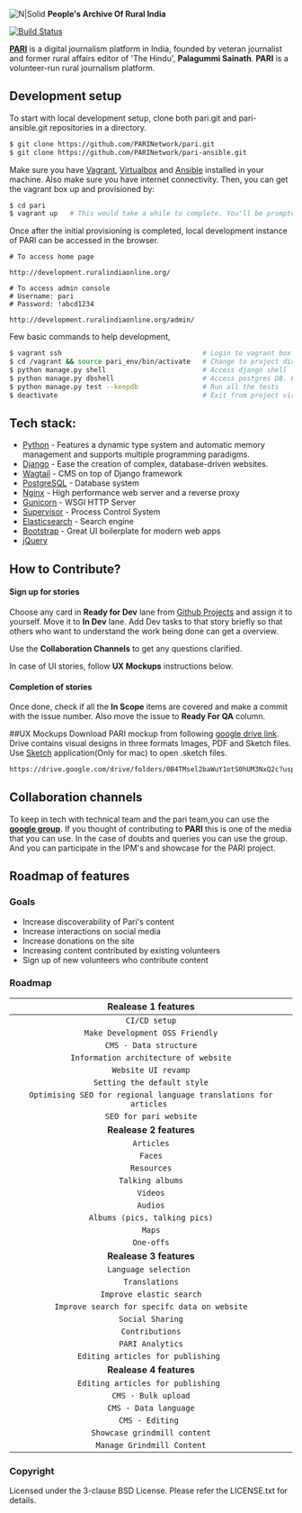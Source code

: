 ![N|Solid](https://ruralindiaonline.org/static/img/logo.png)    **People's Archive Of Rural India**

[![Build Status](https://travis-ci.org/PARINetwork/pari.svg?branch=master)](https://travis-ci.org/PARINetwork/pari)

**[PARI](https://ruralindiaonline.org/)** is a digital journalism platform in India, founded by veteran journalist and former rural affairs editor of 'The Hindu', **Palagummi Sainath**. **PARI** is a volunteer-run rural journalism platform.

## Development setup

To start with local development setup, clone both pari.git and pari-ansible.git repositories in a directory.
```sh
$ git clone https://github.com/PARINetwork/pari.git
$ git clone https://github.com/PARINetwork/pari-ansible.git
```

Make sure you have [Vagrant](https://www.vagrantup.com/downloads.html), [Virtualbox](https://www.virtualbox.org/wiki/Downloads) and [Ansible](http://docs.ansible.com/ansible/intro_installation.html) installed in your machine.
Also make sure you have internet connectivity. Then, you can get the vagrant box up and provisioned by:

```sh
$ cd pari
$ vagrant up   # This would take a while to complete. You'll be prompted for SUDO password of your host machine for the first time.
```

Once after the initial provisioning is completed, local development instance of PARI can be accessed in the browser. 

    # To access home page
    
    http://development.ruralindiaonline.org/
             
    # To access admin console
    # Username: pari
    # Password: !abcd1234
    
    http://development.ruralindiaonline.org/admin/

Few basic commands to help development,

```sh
$ vagrant ssh                                   # Login to vagrant box
$ cd /vagrant && source pari_env/bin/activate   # Change to project directory and activate project virtualenv   
$ python manage.py shell                        # Access django shell
$ python manage.py dbshell                      # Access postgres DB. Password: pari
$ python manage.py test --keepdb                # Run all the tests
$ deactivate                                    # Exit from project virtualenv
```
## Tech stack:

* [Python](https://www.python.org/) - Features a dynamic type system and automatic memory management and supports multiple programming paradigms.
* [Django](https://www.djangoproject.com/) - Ease the creation of complex, database-driven websites.
* [Wagtail](https://wagtail.io/) - CMS on top of Django framework
* [PostgreSQL](https://www.postgresql.org/) - Database system
* [Nginx](https://www.nginx.com/) - High performance web server and a reverse proxy
* [Gunicorn](http://gunicorn.org/) - WSGI HTTP Server
* [Supervisor](http://supervisord.org/) - Process Control System
* [Elasticsearch](https://www.elastic.co/) - Search engine
* [Bootstrap](http://getbootstrap.com/) - Great UI boilerplate for modern web apps
* [jQuery](https://jquery.com/)

## How to Contribute?
#### Sign up for stories
Choose any card in **Ready for Dev** lane from [Github Projects](https://github.com/PARINetwork/pari/projects/1) and assign it to yourself. Move it to **In Dev** lane. Add Dev tasks to that story briefly so that others who want to understand the work being done can get a overview. 

Use the **Collaboration Channels** to get any questions clarified.

In case of UI stories, follow **UX Mockups** instructions below.

#### Completion of stories
Once done, check if all the **In Scope** items are covered and make a commit with the issue number. Also move the issue to **Ready For QA** column.


##UX Mockups
Download PARI mockup from following [google drive link](https://drive.google.com/drive/folders/0B4TMsel2baWuY1otS0hUM3NxQ2c?usp=sharing). Drive contains visual designs in three formats
Images, PDF and Sketch files. Use [Sketch](https://www.sketchapp.com/) application(Only for mac) to open .sketch files.
 ```sh
https://drive.google.com/drive/folders/0B4TMsel2baWuY1otS0hUM3NxQ2c?usp=sharing
```

## Collaboration channels
To keep in tech with technical team and the pari team,you can use the [**google group**](). If you thought of contributing to **PARI** this is one of the media that you can use. In the case of doubts and queries you can use the group.
And you can participate in the IPM's and showcase for the PARI project.

## Roadmap of features

### Goals
- Increase discoverability of Pari's content
- Increase interactions on social media
- Increase donations on the site
- Increasing content contributed by existing volunteers
- Sign up of new volunteers who contribute content

### Roadmap

| Realease 1 features|
|:--------:|
|`CI/CD setup`|
|`Make Development OSS Friendly`|
|`CMS - Data structure`|
|`Information architecture of website` |
|`Website UI revamp`|
|`Setting the default style`|
|`Optimising SEO for regional language translations for articles `|
|`SEO for pari website`|
|**Realease 2 features**|
|`Articles`|
|`Faces`|
|`Resources`|
|`Talking albums`|
|`Videos`|
|`Audios`|
|`Albums (pics, talking pics)`|
|`Maps`|
|`One-offs`|
|**Realease 3 features**|
|`Language selection `|
|`Translations`|
|`Improve elastic search`|
|`Improve search for specifc data on website`|
|`Social Sharing`|
|`Contributions`|
|`PARI Analytics`|
|`Editing articles for publishing `|
|**Realease 4 features**|
|`Editing articles for publishing `|
|`CMS - Bulk upload`|
|`CMS - Data language`|
|`CMS - Editing `|
|`Showcase grindmill content`|
|`Manage Grindmill Content`|







### Copyright

Licensed under the 3-clause BSD License. Please refer the LICENSE.txt for details.

